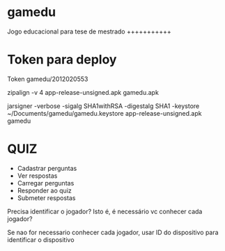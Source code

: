 # gamedu
Jogo educacional para tese de mestrado +++++++++++

# Token para deploy
Token gamedu/2012020553

zipalign -v 4 app-release-unsigned.apk gamedu.apk

jarsigner -verbose -sigalg SHA1withRSA -digestalg SHA1 -keystore ~/Documents/gamedu/gamedu.keystore app-release-unsigned.apk gamedu

# QUIZ

- Cadastrar perguntas
- Ver respostas
- Carregar perguntas
- Responder ao quiz
- Submeter respostas

Precisa identificar o jogador? Isto é, é necessário vc conhecer cada jogador?

Se nao for necessario conhecer cada jogador, usar ID do dispositivo para identificar o dispositivo

